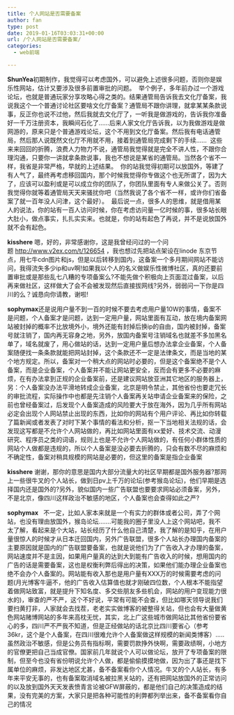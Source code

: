 ```yaml
---
title: 个人网站是否需要备案
author: fan
type: post
date: 2019-01-16T03:03:31+00:00
url: /个人网站是否需要备案/
categories:
  - web前端

---
```

**ShunYea**初期制作，我觉得可以考虑国外，可以避免上述很多问题，否则你是娱乐性网站，估计又要涉及很多前置审批的问题。  举个例子，多年前办过一个游戏论坛，也就是普通玩家分享攻略心得之类的。结果通管局告诉我去文化厅备案，我说我这个一个普通讨论社区要啥文化厅备案？通管局不跟你讲理，就拿某某条款说事，反正你也说不过他，然后我就去文化厅了，一听我是做游戏的，告诉我你准备好一千万注册资本，我瞬间石化了……后来人家文化厅告诉我，以为我做游戏是做网游的，原来只是个普通游戏论坛，这个不用到文化厅备案。然后我有电话通管局，然后那人说既然文化厅不用就不用，接着到通管局完成剩下的手续……  这些来来回回的折腾，浪费人力物力不说，通管局我觉得就是完全不讲人性，不跟你合理沟通，只要你一讲就拿条款说事，我也不想说是某省的通管局。当然各个省不一样，我省是非常严格，早就的上述结果。  你的站我觉得初期可以放国外，等建了有人气了，最终再考虑移回国内，那个时候我觉得你专做这个也无所谓了，因为大了，应该可以盈利或是可以成立你的团队了，你团队里面有专人来做公关了。否则我觉得你就等着通管局天天来骚扰你吧（当然我说了各个省不一样，或许你们省备案了就一百年没人问津，这个最好）。  最后说一点，很多人的思维，就是借用某人的说法，你的站有一百人访问时候，你在考虑访问量一亿时候的事，很多站长眼大肚小，做点事实，扎扎实实来。也就是，你的站有起色了再说，并不是说放国外就不会有起色。
  
**kisshere** 嗯，好的，非常感谢你，这是我曾经问过的一个问题 <http://www.v2ex.com/t/126654> ，我也想过先把站点架设在linode 东京节点，用七牛cdn图片和js，但是以后转移到国内，这备案一个多月期间网站不能访问，我得流失多少ip和uv啊!如果我以个人的名义做娱乐性微博社区，真的还要前置审批或是那些乱七八糟的专项备案么?不能先做个积极向上页面混过备案，以后再来做社区，这样做大了会不会被发现然后直接拔网线?另外，弱弱问一下你是四川的么？诚恳向你请教，谢啦!
  
**sophymax**还是说用户量不到一百的时候不要去考虑用户量10W的事情，备案不是问题，个人备案才是问题，达到一定用户量，网站里面有互动，放在境内备案网站被封掉的概率不比放境外小，境外还能有封掉后换ip的自由，国内被封掉，备案号就注销了，国内再无容身之地，另外，放国内备案号注销域名也就差不多加黑名单了，域名就废了，用心做站的话，达到一定用户量后想办法拿企业备案，个人备案随便找一条条款就能把网站封掉，这个条款还不一定是法律条文，而是当地的某个地方规定。所以，备案对一个稍大点的网站时必要的，但是这个备案绝不是个人备案，而是企业备案，个人备案并不能让网站更安全，反而会有更多不必要的麻烦，在有办法拿到正规的企业备案前，还是建议网站放亚洲其它地区的服务器上，另：个人备案没办法平滑地转成企业备案，北京是明令禁止，其他省份也要走冗长的审批流程，实际操作中也都是先注销个人备案再关站申请企业备案来的保险，之前也曾经备案过，后发现个人备案造成的风险要大于放在海外，因为几乎所有网站必定会出现个人网站禁止出现的东西，比如你的网站有个用户评论、再比如你转载了篇新闻或者发表了对时下某个事情的看法和分析，抠一下当地相关法规的话，会发现这写都是不允许个人网站做的，再比如网站里面有xx爱好、技术交流、动漫研究、程序员之类的词语，规则上也是不允许个人网站做的，有任何小群体性质的网站个人做都是违规的，所以个人备案是没必要去折腾的，只会有数不尽的麻烦和不确定性，备案对稍具规模的网站是必要的，但这里的备案是指企业备案
  
**kisshere** 谢谢，那你的意思是国内大部分流量大的社区早期都是国外服务器?那网上一些很牛叉的个人站长，做到日pv上千万的论坛(参考猴岛论坛)，他们早期是选择国内还是国外的?另外，貌似国内一些广告联盟也要要求网站必须备案，另外，不是北京，像四川这样政治不敏感的地区，个人备案也会查得如此之严?
  
**sophymax**   不一定，比如人家本来就是一个有实力的群体或者公司，弄了个网站，也没有理由放国外，猴岛论坛&#8230;&#8230;.可能我的圈子里没人上这个网站吧，我不太了解，看起来是个大站，站长经历了什么他自己清楚，我了解的是知乎，在用户量很惊人的时候才从日本迁回国内，另外广告联盟，很多个人站长办理国内备案的主要原因就是国内的广告联盟要备案，也就是说他们为了广告收入才办理的备案，网站速度并不是主因，如果用户量真的达到大到能有广告收入的时候，想用国内的广告的话是需要备案，这也是权衡利弊后得出的决策，如果他们能办理企业备案也绝不会办个人备案的。网站能有收入那也是用户量有XXX万的时候需要考虑的问题(月光博客牛逼不，他的广告收入估算值也就才刚破四位数，个人根本不能指望着做网站致富，就是提升下知名度、多交些朋友多些机会，网站的用户变现能力很水的)，审查的严不严，这个不好说，平常有可能不会查，但比如哪天领导说我们要扫黄打非，人家就会去找茬，老老实实做博客的被整得关站，但也会有大量做黄色网站赌博网站的多年来高枕无忧，其实，北上广这些城市做网站比其他省份要省心的多，四川严不严我不知道，但是正经做站的话北京比四川要省心（参考36kr，这个是个人备案，在四川很难允许个人备案做这样规模的新闻类博客）&#8230;..虽然政治不敏感，但是公务员有指标啊，需要罚款挣外快啊，需要政绩啊，小地方的官僚更把自己当成官僚。国家前几年就说个人可以做论坛，放开了专项备案的限制，但至今也没有省份明说允许个人做，都是偷偷摸摸地做，因为出了事还是找下属单位的麻烦，非发达地区尤甚，备不备案看你个人情况。牛叉的个人站长，有多年来平安无事的，也有备案取消域名被拉黑关站的，还有把网站放国外的正常访问的以及放到国外天天发表愤青言论被GFW屏蔽的，都是他们自己的决策造成的结果，没有完美的方案，大家只是把各种可能性的利弊都列举出来，备不备案看你自己的情况